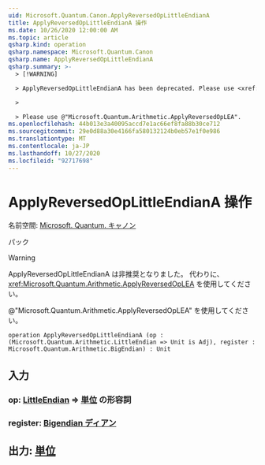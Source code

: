 ```yaml
---
uid: Microsoft.Quantum.Canon.ApplyReversedOpLittleEndianA
title: ApplyReversedOpLittleEndianA 操作
ms.date: 10/26/2020 12:00:00 AM
ms.topic: article
qsharp.kind: operation
qsharp.namespace: Microsoft.Quantum.Canon
qsharp.name: ApplyReversedOpLittleEndianA
qsharp.summary: >-
  > [!WARNING]

  > ApplyReversedOpLittleEndianA has been deprecated. Please use <xref:Microsoft.Quantum.Arithmetic.ApplyReversedOpLEA> instead.

  >

  > Please use @"Microsoft.Quantum.Arithmetic.ApplyReversedOpLEA".
ms.openlocfilehash: 44b013e3a40095accd7e1ac66ef8fa88b30ce712
ms.sourcegitcommit: 29e0d88a30e4166fa580132124b0eb57e1f0e986
ms.translationtype: MT
ms.contentlocale: ja-JP
ms.lasthandoff: 10/27/2020
ms.locfileid: "92717698"
---
```

# <a name="applyreversedoplittleendiana-operation"></a>ApplyReversedOpLittleEndianA 操作

名前空間: [Microsoft. Quantum. キャノン](xref:Microsoft.Quantum.Canon)

パック [](https://nuget.org/packages/)


> [!WARNING]
> ApplyReversedOpLittleEndianA は非推奨となりました。 代わりに、<xref:Microsoft.Quantum.Arithmetic.ApplyReversedOpLEA> を使用してください。
>
> @"Microsoft.Quantum.Arithmetic.ApplyReversedOpLEA" を使用してください。



```qsharp
operation ApplyReversedOpLittleEndianA (op : (Microsoft.Quantum.Arithmetic.LittleEndian => Unit is Adj), register : Microsoft.Quantum.Arithmetic.BigEndian) : Unit
```


## <a name="input"></a>入力

### <a name="op--littleendian--unit-adj"></a>op: [LittleEndian](xref:Microsoft.Quantum.Arithmetic.LittleEndian) => [単位](xref:microsoft.quantum.lang-ref.unit) の形容詞




### <a name="register--bigendian"></a>register: [Bigendian ディアン](xref:Microsoft.Quantum.Arithmetic.BigEndian)





## <a name="output--unit"></a>出力: [単位](xref:microsoft.quantum.lang-ref.unit)

